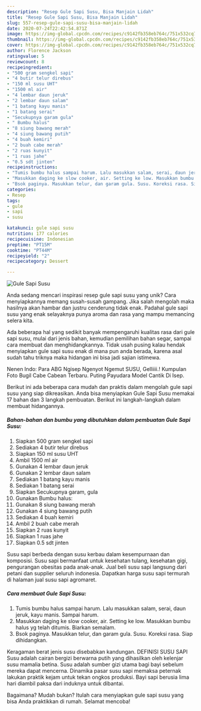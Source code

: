 ```yaml
---
description: "Resep Gule Sapi Susu, Bisa Manjain Lidah"
title: "Resep Gule Sapi Susu, Bisa Manjain Lidah"
slug: 557-resep-gule-sapi-susu-bisa-manjain-lidah
date: 2020-07-24T22:42:54.871Z
image: https://img-global.cpcdn.com/recipes/c9142fb358eb764c/751x532cq70/gule-sapi-susu-foto-resep-utama.jpg
thumbnail: https://img-global.cpcdn.com/recipes/c9142fb358eb764c/751x532cq70/gule-sapi-susu-foto-resep-utama.jpg
cover: https://img-global.cpcdn.com/recipes/c9142fb358eb764c/751x532cq70/gule-sapi-susu-foto-resep-utama.jpg
author: Florence Jackson
ratingvalue: 5
reviewcount: 8
recipeingredient:
- "500 gram sengkel sapi"
- "4 butir telur direbus"
- "150 ml susu UHT"
- "1500 ml air"
- "4 lembar daun jeruk"
- "2 lembar daun salam"
- "1 batang kayu manis"
- "1 batang serai"
- "Secukupnya garam gula"
- " Bumbu halus"
- "8 siung bawang merah"
- "4 siung bawang putih"
- "4 buah kemiri"
- "2 buah cabe merah"
- "2 ruas kunyit"
- "1 ruas jahe"
- "0.5 sdt jinten"
recipeinstructions:
- "Tumis bumbu halus sampai harum. Lalu masukkan salam, serai, daun jeruk, kayu manis. Sampai harum."
- "Masukkan daging ke slow cooker, air. Setting ke low. Masukkan bumbu halus yg telah ditumis. Biarkan semalam."
- "Bsok paginya. Masukkan telur, dan garam gula. Susu. Koreksi rasa. Siap dihidangkan."
categories:
- Resep
tags:
- gule
- sapi
- susu

katakunci: gule sapi susu 
nutrition: 177 calories
recipecuisine: Indonesian
preptime: "PT15M"
cooktime: "PT44M"
recipeyield: "2"
recipecategory: Dessert

---
```



![Gule Sapi Susu](https://img-global.cpcdn.com/recipes/c9142fb358eb764c/751x532cq70/gule-sapi-susu-foto-resep-utama.jpg)

Anda sedang mencari inspirasi resep gule sapi susu yang unik? Cara menyiapkannya memang susah-susah gampang. Jika salah mengolah maka hasilnya akan hambar dan justru cenderung tidak enak. Padahal gule sapi susu yang enak selayaknya punya aroma dan rasa yang mampu memancing selera kita.

Ada beberapa hal yang sedikit banyak mempengaruhi kualitas rasa dari gule sapi susu, mulai dari jenis bahan, kemudian pemilihan bahan segar, sampai cara membuat dan menghidangkannya. Tidak usah pusing kalau hendak menyiapkan gule sapi susu enak di mana pun anda berada, karena asal sudah tahu triknya maka hidangan ini bisa jadi sajian istimewa.

Nenen Indo: Para ABG Ngisep Ngenyot Ngemut SUSU, Gelliiii.! Kumpulan Foto Bugil Cabe Cabean Terbaru. Puting Payudara Model Cantik Di Isep.


Berikut ini ada beberapa cara mudah dan praktis dalam mengolah gule sapi susu yang siap dikreasikan. Anda bisa menyiapkan Gule Sapi Susu memakai 17 bahan dan 3 langkah pembuatan. Berikut ini langkah-langkah dalam membuat hidangannya.

<!--inarticleads1-->

##### Bahan-bahan dan bumbu yang dibutuhkan dalam pembuatan Gule Sapi Susu:

1. Siapkan 500 gram sengkel sapi
1. Sediakan 4 butir telur direbus
1. Siapkan 150 ml susu UHT
1. Ambil 1500 ml air
1. Gunakan 4 lembar daun jeruk
1. Gunakan 2 lembar daun salam
1. Sediakan 1 batang kayu manis
1. Sediakan 1 batang serai
1. Siapkan Secukupnya garam, gula
1. Gunakan  Bumbu halus:
1. Gunakan 8 siung bawang merah
1. Gunakan 4 siung bawang putih
1. Sediakan 4 buah kemiri
1. Ambil 2 buah cabe merah
1. Siapkan 2 ruas kunyit
1. Siapkan 1 ruas jahe
1. Siapkan 0.5 sdt jinten


Susu sapi berbeda dengan susu kerbau dalam kesempurnaan dan komposisi. Susu sapi bermanfaat untuk kesehatan tulang, kesehatan gigi, pengurangan obesitas pada anak-anak. Jual beli susu sapi langsung dari petani dan supplier seluruh indonesia. Dapatkan harga susu sapi termurah di halaman jual susu sapi agromaret. 

<!--inarticleads2-->

##### Cara membuat Gule Sapi Susu:

1. Tumis bumbu halus sampai harum. Lalu masukkan salam, serai, daun jeruk, kayu manis. Sampai harum.
1. Masukkan daging ke slow cooker, air. Setting ke low. Masukkan bumbu halus yg telah ditumis. Biarkan semalam.
1. Bsok paginya. Masukkan telur, dan garam gula. Susu. Koreksi rasa. Siap dihidangkan.


Keragaman berat jenis susu disebabkan kandungan. DEFINISI SUSU SAPI Susu adalah cairan bergizi berwarna putih yang dihasilkan oleh kelenjar susu mamalia betina. Susu adalah sumber gizi utama bagi bayi sebelum mereka dapat mencerna. Dinamika pasar susu sapi memaksa peternak lakukan praktik kejam untuk tekan ongkos produksi. Bayi sapi berusia lima hari diambil paksa dari induknya untuk dibantai. 

Bagaimana? Mudah bukan? Itulah cara menyiapkan gule sapi susu yang bisa Anda praktikkan di rumah. Selamat mencoba!
